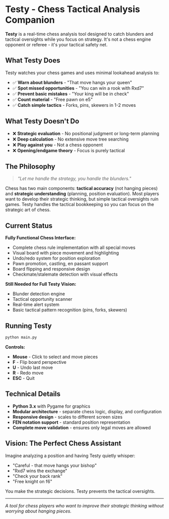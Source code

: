 # Testy - Chess Tactical Analysis Companion

**Testy** is a real-time chess analysis tool designed to catch blunders and tactical oversights while you focus on strategy. It's not a chess engine opponent or referee - it's your tactical safety net.

## What Testy Does

Testy watches your chess games and uses minimal lookahead analysis to:

- ✅ **Warn about blunders** - "That move hangs your queen"
- ✅ **Spot missed opportunities** - "You can win a rook with Rxd7"
- ✅ **Prevent basic mistakes** - "Your king will be in check"
- ✅ **Count material** - "Free pawn on e5"
- ✅ **Catch simple tactics** - Forks, pins, skewers in 1-2 moves

## What Testy Doesn't Do

- ❌ **Strategic evaluation** - No positional judgment or long-term planning
- ❌ **Deep calculation** - No extensive move tree searching
- ❌ **Play against you** - Not a chess opponent
- ❌ **Opening/endgame theory** - Focus is purely tactical

## The Philosophy

> *"Let me handle the strategy, you handle the blunders."*

Chess has two main components: **tactical accuracy** (not hanging pieces) and **strategic understanding** (planning, position evaluation). Most players want to develop their strategic thinking, but simple tactical oversights ruin games. Testy handles the tactical bookkeeping so you can focus on the strategic art of chess.

## Current Status

**Fully Functional Chess Interface:**
- Complete chess rule implementation with all special moves
- Visual board with piece movement and highlighting
- Undo/redo system for position exploration
- Pawn promotion, castling, en passant support
- Board flipping and responsive design
- Checkmate/stalemate detection with visual effects

**Still Needed for Full Testy Vision:**
- Blunder detection engine
- Tactical opportunity scanner
- Real-time alert system
- Basic tactical pattern recognition (pins, forks, skewers)

## Running Testy

```bash
python main.py
```

**Controls:**
- **Mouse** - Click to select and move pieces
- **F** - Flip board perspective
- **U** - Undo last move
- **R** - Redo move
- **ESC** - Quit

## Technical Details

- **Python 3.x** with Pygame for graphics
- **Modular architecture** - separate chess logic, display, and configuration
- **Responsive design** - scales to different screen sizes
- **FEN notation support** - standard position representation
- **Complete move validation** - ensures only legal moves are allowed

## Vision: The Perfect Chess Assistant

Imagine analyzing a position and having Testy quietly whisper:
- "Careful - that move hangs your bishop"
- "Rxd7 wins the exchange"
- "Check your back rank"
- "Free knight on f6"

You make the strategic decisions. Testy prevents the tactical oversights.

---

*A tool for chess players who want to improve their strategic thinking without worrying about hanging pieces.*